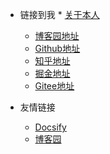 <!-- _navbar.md -->

* 链接到我  * [关于本人](https://mp.weixin.qq.com/s/dCyKG6n6l5ICTl24dKNqbw) 
  * [博客园地址](https://www.cnblogs.com/Can-daydayup/)
  * [Github地址](https://github.com/YSGStudyHards)
  * [知乎地址](https://www.zhihu.com/people/ysgdaydayup)
  * [掘金地址](https://juejin.cn/user/2770425031690333/posts)
  * [Gitee地址](https://gitee.com/ysgdaydayup)


* 友情链接
  * [Docsify](https://docsify.js.org/#/)
  * [博客园](https://www.cnblogs.com/)
